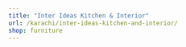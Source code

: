 ```yaml
---
title: "Inter Ideas Kitchen & Interior"
url: /karachi/inter-ideas-kitchen-and-interior/
shop: furniture
---
```

